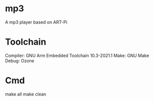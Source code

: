 # mp3
A mp3 player based on ART-Pi

# Toolchain
Compiler: GNU Arm Embedded Toolchain 10.3-2021.1
Make: GNU Make
Debug: Ozone

# Cmd
make all
make clean

